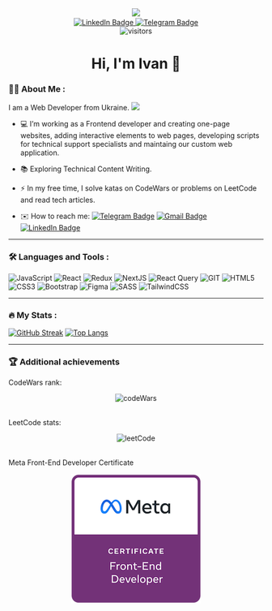 <div id="header" align="center">

  <img src="https://media.giphy.com/media/v1.Y2lkPTc5MGI3NjExZGd6d3Nhc2htdHowd3d5OWI1dzBhNGRicHp3eG5iOXZxYWNhMXhkOSZlcD12MV9pbnRlcm5hbF9naWZfYnlfaWQmY3Q9Zw/qgQUggAC3Pfv687qPC/giphy.gif" width="300"/>

  <div id="badges">
    <a href="https://www.linkedin.com/in/ivan-vasiunin-9967a5132/">
      <img src="https://img.shields.io/badge/LinkedIn-blue?style=for-the-badge&logo=linkedin&logoColor=white" alt="LinkedIn Badge"/>
    </a>
    <a href="https://t.me/IvanVasiunin">
      <img src="https://img.shields.io/badge/Telegram-blue?style=for-the-badge&logo=telegram&logoColor=white" alt="Telegram Badge"/>
    </a>
  </div>
  
  <img src="https://komarev.com/ghpvc/?username=ivanvaiunin&style=flat-square&color=blue" alt="visitors"/>

  <h1>
    Hi, I'm Ivan 👋
  </h1>
  
</div>


### :man_technologist: About Me :

I am a Web Developer from Ukraine. <img src="https://media.giphy.com/media/WUlplcMpOCEmTGBtBW/giphy.gif" width="30">

- :computer: I’m working as a Frontend developer and creating one-page websites, adding interactive elements to web pages, developing scripts for technical support specialists and maintaing our custom web application.

- :books: Exploring Technical Content Writing.

- :zap: In my free time, I solve katas on CodeWars or problems on LeetCode and read tech articles.

- :envelope: How to reach me: [![Telegram Badge](https://img.shields.io/badge/-IvanVasiunin-blue?style=flat&logo=Telegram&logoColor=white)](https://t.me/IvanVasiunin) [![Gmail Badge](https://img.shields.io/badge/-ivanvasyunin@gmail.com-red?style=flat&logo=Gmail&logoColor=white)](mailto:ivanvasyunin@gmail.com) [![LinkedIn Badge](https://img.shields.io/badge/-IvanVasiunin-blue?style=flat&logo=Linkedin&logoColor=white)](https://www.linkedin.com/in/ivan-vasiunin-9967a5132/)

---
### :hammer_and_wrench: Languages and Tools :

![JavaScript](https://img.shields.io/badge/JavaScript-F7DF1E?style=for-the-badge&logo=javascript&logoColor=black)
![React](https://img.shields.io/badge/react-%2320232a.svg?style=for-the-badge&logo=react&logoColor=%2361DAFB)
![Redux](https://img.shields.io/badge/redux-%23593d88.svg?style=for-the-badge&logo=redux&logoColor=white)
![NextJS](https://img.shields.io/badge/next.js-000000?style=for-the-badge&logo=nextdotjs&logoColor=white)
![React Query](https://img.shields.io/badge/-React%20Query-FF4154?style=for-the-badge&logo=react%20query&logoColor=white)
![GIT](https://img.shields.io/badge/GIT-E44C30?style=for-the-badge&logo=git&logoColor=white)
![HTML5](https://img.shields.io/badge/html5-%23E34F26.svg?style=for-the-badge&logo=html5&logoColor=white)
![CSS3](https://img.shields.io/badge/css3-%231572B6.svg?style=for-the-badge&logo=css3&logoColor=white)
![Bootstrap](https://img.shields.io/badge/bootstrap-%23563D7C.svg?style=for-the-badge&logo=bootstrap&logoColor=white)
![Figma](https://img.shields.io/badge/figma-%23F24E1E.svg?style=for-the-badge&logo=figma&logoColor=white)
![SASS](https://img.shields.io/badge/SASS-hotpink.svg?style=for-the-badge&logo=SASS&logoColor=white)
![TailwindCSS](https://img.shields.io/badge/tailwindcss-%2338B2AC.svg?style=for-the-badge&logo=tailwind-css&logoColor=white)

---
### :fire: My Stats :

[![GitHub Streak](https://streak-stats.demolab.com?user=ivanvasiunin&theme=transparent&hide_border=true&mode=weekly&fire=FF2222&dates=2C68F6&currStreakLabel=2C68F6&currStreakNum=2C68F6)](https://git.io/streak-stats)   [![Top Langs](https://github-readme-stats.vercel.app/api/top-langs/?username=ivanvasiunin&layout=compact)](https://github.com/anuraghazra/github-readme-stats)

---
### :trophy: Additional achievements

CodeWars rank:

<div align="center">
  <img src="https://www.codewars.com/users/IvanVasiunin/badges/large" alt="codeWars"/>
</div>

<br>

LeetCode stats:

<div align="center">
  <img src="https://leetcode.card.workers.dev/ivanvasiunin?theme=dark&font=baloo&extension=null" alt="leetCode"/>
</div>

<br>


Meta Front-End Developer Certificate

<div align="center">
  <a href="https://www.credly.com/badges/4db639f9-f676-4f37-89f8-0fcd6455cf96/public_url">
    <img src="https://github.com/IvanVasiunin/IvanVasiunin/blob/main/img/meta-front-end-developer-certificate.png" alt="certificate" />
  </a>
</div>
